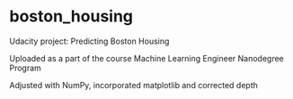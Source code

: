 # boston_housing
Udacity project: Predicting Boston Housing

Uploaded as a part of the course 
Machine Learning Engineer Nanodegree Program

Adjusted with NumPy, incorporated matplotlib and corrected depth
